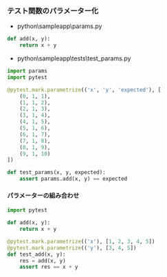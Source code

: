 ### テスト関数のパラメーター化

- python\sampleapp\params.py

```py
def add(x, y):
    return x + y
```

- python\sampleapp\tests\test_params.py

```py
import params
import pytest

@pytest.mark.parametrize(('x', 'y', 'expected'), [
    (0, 1, 1),
    (1, 1, 2),
    (2, 1, 3),
    (3, 1, 4),
    (4, 1, 5),
    (5, 1, 6),
    (6, 1, 7),
    (7, 1, 8),
    (8, 1, 9),
    (9, 1, 10)
])

def test_params(x, y, expected):
    assert params.add(x, y) == expected
```

#### パラメーターの組み合わせ

```py
import pytest

def add(x, y):
    return x + y

@pytest.mark.parametrize(('x'), [1, 2, 3, 4, 5])
@pytest.mark.parametrize(('y'), [3, 4, 5])
def test_add(x, y):
    res = add(x, y)
    assert res == x + y
```
